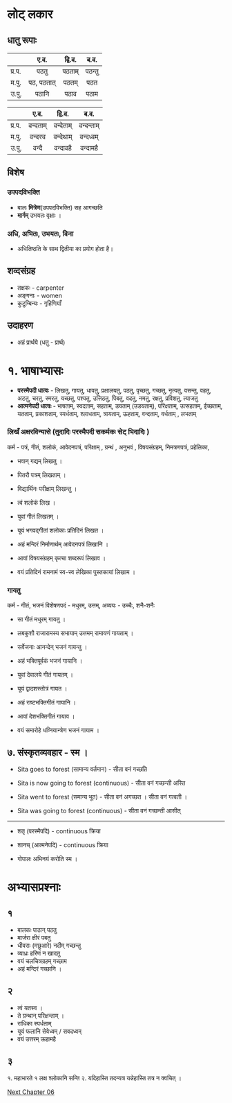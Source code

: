 # लोट् लकार

## धातु रूपाः

| |  ए.व.  |  द्वि.व.  | ब.व. |
| :--  | :--------: | :-------:| :-------: | 
| प्र.प. | पठतु  |  पठताम्   | पठन्तु |
| म.पु. | पठ, पठतात् |  पठतम्  | पठत  |
| उ.पु. | पठानि | पठाव  | पठाम |

| |  ए.व.  |  द्वि.व.  | ब.व. |
|:--| :---: | :---:| :---: | 
| प्र.प. | वन्दताम्  | वन्देताम्   | वन्दन्ताम् | 
| म.पु. | वन्दस्व   | वन्देथाम्  | वन्दध्वम् |
| उ.पु. | वन्दै    | वन्दावहै   | वन्दामहै 

## विशेष
### उपपदविभक्ति
* बालः **मित्रेण**(उपपदविभक्ति) सह आगच्छति
* **मार्गम्** उभयतः वृक्षाः ।

### अधि, अभितः, उभयतः, विना
* अधितिष्ठति के साथ द्वितीया का प्रयोग होता है। 

## शव्दसंग्रह
* तक्षकः - carpenter
* अङ्गनाः - women
* कुटुम्बिन्यः - गृहिणियाँ

##  उदाहरण
* अहं प्रार्थये (धतु - प्रार्थ)

# १. भाषाभ्यासः

* **परस्मैपदी धात्वः** - लिखतु, गायतु, धावतु, प्रक्षालयतु, पठतु, पृच्छतु, गच्छतु, नृत्यतु, वसन्तु, वहतु, अटतु, चरतु, स्मरतु, यच्छतु, पश्यतु, उत्तिठतु, पिबतु, वदतु, नमतु, रक्षतु, प्रविशतु, त्याजतु
* **आत्मनेपदी धात्वः** - भाषताम्, स्वदताम्, सहताम्, डयताम् (उडयताम्), परिक्षताम्, उत्सहताम्, ईच्छताम्, यतताम्, प्रकाशताम्, स्पर्धताम्‌, श्लाधताम्, त्रायताम्, ऊहताम्, वन्दताम्, वर्धताम् , लभताम् 

### 

### लिखँ अक्षरविन्यासे (तुदादिः परस्मैपदी सकर्मकः सेट् भिदादिः )

कर्म - पत्रं, गीतं, शलोकं, आवेदनपत्रं, परिक्षाम् , ग्रन्थं , अनुभवं , विषयसंग्रहम्, निमत्रणपत्रं, प्रहेलिका, 

* भवान् गद्यम् लिखतु ।
* पितरौ पत्रम् लिखताम् ।
* विद्यार्थिनः परीक्षाम् लिखन्तु । 

* त्वं शलोकं लिख ।
* युवां गीतं लिखतम् ।
* यूयं भगवद्गीतां शलोकाः प्रतिदिनं लिखत ।

* अहं मन्दिरं निर्माणार्थम् आवेदनपत्रं लिखानि ।
* आवां विषयसंग्रहम् कृत्चा शब्दरूपं लिखाव ।
* वयं प्रतिदिनं रामनामं स्व-स्व लेखिका पुस्तकायां लिखाम ।

### गायतु 

कर्म - गीतं, भजनं
विशेषणपदं - मधुरम्, उत्तम्, 
अव्ययः - उच्चैः, शनै-शनैः

* सा गीतं मधुरम् गायतु ।
* लबकुशौ राजारामस्य सभायाम् उत्तमम् रामायणं गायताम् ।
* सर्वेजनाः आनन्देन् भजनं गायन्तु ।

* अहं भक्तिपूर्वकं भजनं गायानि ।
* युवां देवालये गीतं गायतम् ।
* यूयं द्वादशस्तोत्रं गायत ।

* अहं राष्टभक्तिगीतं गायानि ।
* आवां देशभक्तिगीतं गायाव ।
* वयं समारोहे धव्नियान्त्रेण भजनं गायाम ।

## ७. संस्कृतव्यवहार - स्म ।

- Sita goes to forest (सामान्य वर्तमान) - सीता वनं गच्छति
- Sita is now going to forest (continuous) - सीता वनं गच्छन्ती अस्ति

- Sita went to forest (समान्य भूत) - सीता वनं अगच्छत । सीता वनं गत्वती ।
- Sita was going to forest (continuous) - सीता वनं गच्छन्ती आसीत् 

---

* शतृ (परस्मैपदि) - continuous क्रिया 
* शानच् (आत्मनेपदि) - continuous क्रिया 

* गोपालः अभिनयं करोति स्म ।

# अभ्यासप्रश्नाः

## १
* बालकः पाठान् पठतु
* मार्जरा क्षीरं पबतु
* धीवराः (मछुआरे) नदीम् गच्छन्तु
* व्याध्रः हरिणं न खादतु 
* वयं चलचित्रग्रहम् गच्छाम
* अहं मन्दिरं गच्छानि ।

## २
* त्वं यतस्व ।
* ते ग्रन्थान् परिक्षन्ताम् ।
* राधिका स्पर्धताम् 
* यूयं फलानि सेवेध्वम् / सवदध्वम् 
* वयं उत्तरम् ऊहामहै

## ३
१. महाभारते १ लक्ष श्लोकानि सन्ति
२. यदिहास्ति तदन्यत्र यन्नेहास्ति तत्र न क्वचित् ।

[Next Chapter 06](06.md)